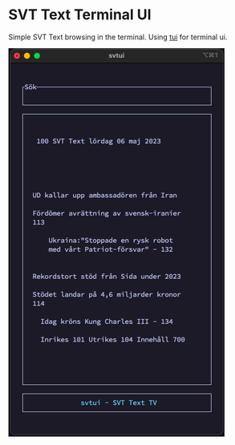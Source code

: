# SVT Text Terminal UI

Simple SVT Text browsing in the terminal. Using [tui](https://github.com/fdehau/tui-rs) for terminal ui. 

![screenshot](docs/screenshot.png)
